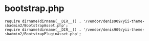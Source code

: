 bootstrap.php
=============

    require dirname(dirname(__DIR__)) . '/vendor/denis909/yii-theme-sbadmin2/BootstrapAsset.php';
    require dirname(dirname(__DIR__)) . '/vendor/denis909/yii-theme-sbadmin2/BootstrapPluginAsset.php';